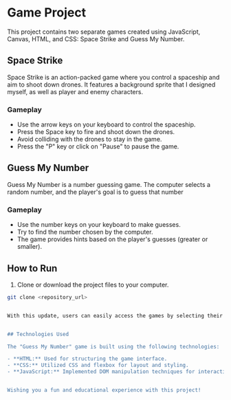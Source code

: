 # Game Project

This project contains two separate games created using JavaScript, Canvas, HTML, and CSS: Space Strike and Guess My Number.

## Space Strike

Space Strike is an action-packed game where you control a spaceship and aim to shoot down drones. It features a background sprite that I designed myself, as well as player and enemy characters.

### Gameplay

- Use the arrow keys on your keyboard to control the spaceship.
- Press the Space key to fire and shoot down the drones.
- Avoid colliding with the drones to stay in the game.
- Press the "P" key or click on "Pause" to pause the game.

## Guess My Number

Guess My Number is a number guessing game. The computer selects a random number, and the player's goal is to guess that number

### Gameplay

- Use the number keys on your keyboard to make guesses.
- Try to find the number chosen by the computer.
- The game provides hints based on the player's guesses (greater or smaller).

## How to Run

1. Clone or download the project files to your computer.

```bash
git clone <repository_url>


With this update, users can easily access the games by selecting their preferred game from the navbar on the `index.html` page after cloning the project. As always, feel free to customize the instructions to match your project's structure and layout. Good luck with your game project!


## Technologies Used

The "Guess My Number" game is built using the following technologies:

- **HTML:** Used for structuring the game interface.
- **CSS:** Utilized CSS and flexbox for layout and styling.
- **JavaScript:** Implemented DOM manipulation techniques for interactivity, game logic, and modular code organization.


Wishing you a fun and educational experience with this project!

```
